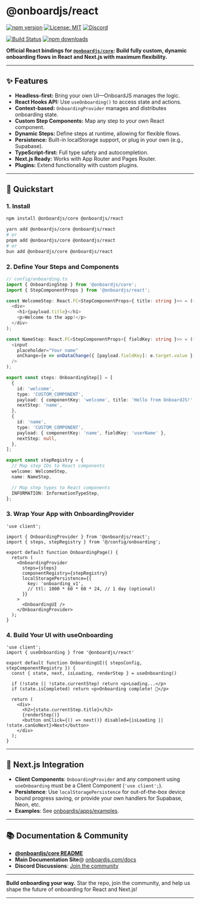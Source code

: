 # @onboardjs/react

[![npm version](https://badge.fury.io/js/%40onboardjs%2Freact.svg)](https://badge.fury.io/js/%40onboardjs%2Freact)
[![License: MIT](https://img.shields.io/badge/License-MIT-yellow.svg)](https://opensource.org/licenses/MIT)
[![Discord](https://img.shields.io/discord/1380449826663301182?label=discord)](https://discord.gg/RnG5AdZjyR)

[![Build Status](https://github.com/Somafet/onboardjs/actions/workflows/react-tests.yml/badge.svg?branch=main&path=packages/react)](#)
[![npm downloads](https://img.shields.io/npm/dm/@onboardjs/react.svg)](https://www.npmjs.com/package/@onboardjs/react)

**Official React bindings for [`@onboardjs/core`](https://github.com/Somafet/onboardjs/tree/main/packages/core): Build fully custom, dynamic onboarding flows in React and Next.js with maximum flexibility.**

---

## ✨ Features

- **Headless-first:** Bring your own UI—OnboardJS manages the logic.
- **React Hooks API:** Use `useOnboarding()` to access state and actions.
- **Context-based:** `OnboardingProvider` manages and distributes onboarding state.
- **Custom Step Components:** Map any step to your own React component.
- **Dynamic Steps:** Define steps at runtime, allowing for flexible flows.
- **Persistence:** Built-in localStorage support, or plug in your own (e.g., Supabase).
- **TypeScript-first:** Full type safety and autocompletion.
- **Next.js Ready:** Works with App Router and Pages Router.
- **Plugins:** Extend functionality with custom plugins.

---

## 🚀 Quickstart

### 1. Install

```bash
npm install @onboardjs/core @onboardjs/react
```

```bash
yarn add @onboardjs/core @onboardjs/react
# or
pnpm add @onboardjs/core @onboardjs/react
# or
bun add @onboardjs/core @onboardjs/react
```

### 2. Define Your Steps and Components

```typescript jsx
// config/onboarding.ts
import { OnboardingStep } from '@onboardjs/core';
import { StepComponentProps } from '@onboardjs/react';

const WelcomeStep: React.FC<StepComponentProps<{ title: string }>> = ({ payload }) => (
  <div>
    <h1>{payload.title}</h1>
    <p>Welcome to the app!</p>
  </div>
);

const NameStep: React.FC<StepComponentProps<{ fieldKey: string }>> = ({ payload, onDataChange }) => (
  <input
    placeholder="Your name"
    onChange={e => onDataChange({ [payload.fieldKey]: e.target.value }, e.target.value.length > 1)}
  />
);

export const steps: OnboardingStep[] = [
  {
    id: 'welcome',
    type: 'CUSTOM_COMPONENT',
    payload: { componentKey: 'welcome', title: 'Hello from OnboardJS!' },
    nextStep: 'name',
  },
  {
    id: 'name',
    type: 'CUSTOM_COMPONENT',
    payload: { componentKey: 'name', fieldKey: 'userName' },
    nextStep: null,
  },
];

export const stepRegistry = {
  // Map step IDs to React components
  welcome: WelcomeStep,
  name: NameStep,

  // Map step types to React components
  INFORMATION: InformationTypeStep,
};
```

### 3. Wrap Your App with OnboardingProvider

```tsx
'use client';

import { OnboardingProvider } from '@onboardjs/react';
import { steps, stepRegistry } from '@/config/onboarding';

export default function OnboardingPage() {
  return (
    <OnboardingProvider
      steps={steps}
      componentRegistry={stepRegistry}
      localStoragePersistence={{
        key: 'onboarding_v1',
        // ttl: 1000 * 60 * 60 * 24, // 1 day (optional)
      }}
    >
      <OnboardingUI />
    </OnboardingProvider>
  );
}
```

### 4. Build Your UI with useOnboarding

```tsx
'use client';
import { useOnboarding } from '@onboardjs/react'

export default function OnboardingUI({ stepsConfig, stepComponentRegistry }) {
  const { state, next, isLoading, renderStep } = useOnboarding()

  if (!state || !state.currentStep) return <p>Loading...</p>
  if (state.isCompleted) return <p>Onboarding complete! 🎉</p>

  return (
    <div>
      <h2>{state.currentStep.title}</h2>
      {renderStep()}
      <button onClick={() => next()} disabled={isLoading || !state.canGoNext}>Next</button>
    </div>
  );
}
```

---

## 📝 Next.js Integration

- **Client Components**: `OnboardingProvider` and any component using `useOnboarding` must be a Client Component (`'use client';`).
- **Persistence**: Use `localStoragePersistence` for out-of-the-box device bound progress saving, or provide your own handlers for Supabase, Neon, etc.
- **Examples**: See [onboardjs/apps/examples](https://github.com/Somafet/onboardjs/tree/main/apps/examples).

---

## 📚 Documentation & Community

- **[@onboardjs/core README](https://github.com/Somafet/onboardjs/tree/main/packages/core)**
- **Main Documentation Site**@ [onboardjs.com/docs](https://onboardjs.com/docs)
- **Discord Discussions**: [Join the community](https://discord.gg/RnG5AdZjyR)

---

**Build onboarding your way.**
Star the repo, join the community, and help us shape the future of onboarding for React and Next.js!

---
